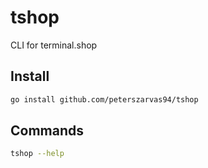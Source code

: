 # tshop

CLI for terminal.shop

## Install

```bash
go install github.com/peterszarvas94/tshop
```

## Commands

```bash
tshop --help
```
